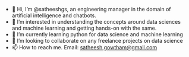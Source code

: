 - 👋 Hi, I’m @satheeshgs, an engineering manager in the domain of artificial intelligence and chatbots.
- 👀 I’m interested in understanding the concepts around data sciences and machine learning and getting hands-on with the same. 
- 🌱 I’m currently learning python for data science and machine learning
- 💞️ I’m looking to collaborate on any freelance projects on data science
- 📫 How to reach me. Email: satheesh.gowtham@gmail.com

<!---
satheeshgs/satheeshgs is a ✨ special ✨ repository because its `README.md` (this file) appears on your GitHub profile.
You can click the Preview link to take a look at your changes.
--->
